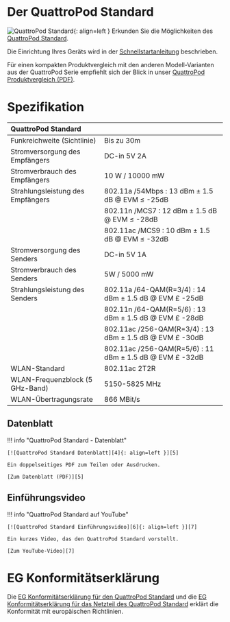 # Der QuattroPod Standard 

![QuattroPod Standard][1]{: align=left } Erkunden Sie die Möglichkeiten des [QuattroPod Standard][2]. 

Die Einrichtung Ihres Geräts wird in der [Schnellstartanleitung](quickstart.md) beschrieben. 

Für einen kompakten Produktvergleich mit den anderen Modell-Varianten aus der QuattroPod Serie empfiehlt sich der Blick in unser [QuattroPod Produktvergleich (PDF)][3].

  [1]: /assets/img/quattropod.standard.png
  [2]: https://www.quattropod.de/standard.php
  [3]: https://download.stueber.de/doc/de/quattropod/quattropod.produktvergleich.de.pdf

# Spezifikation

| QuattroPod Standard | |
| :---- | :---- |
| Funkreichweite (Sichtlinie) | Bis zu 30m |
| Stromversorgung des Empfängers | DC-in 5V 2A |
| Stromverbrauch des Empfängers | 10 W / 10000 mW |
| Strahlungsleistung des Empfängers | 802.11a /54Mbps : 13 dBm ± 1.5 dB @ EVM ≤ -25dB |
|  | 802.11n /MCS7 : 12 dBm ± 1.5 dB @ EVM ≤ -28dB |
|  | 802.11ac /MCS9 : 10 dBm ± 1.5 dB @ EVM ≤ -32dB |
| Stromversorgung des Senders | DC-in 5V 1A |
| Stromverbrauch des Senders | 5W / 5000 mW |
| Strahlungsleistung des Senders | 802.11a /64-QAM(R=3/4) : 14 dBm ± 1.5 dB @ EVM £ -25dB |
|  | 802.11n /64-QAM(R=5/6) : 13 dBm ± 1.5 dB @ EVM £ -28dB |
|  | 802.11ac /256-QAM(R=3/4) : 13 dBm ± 1.5 dB @ EVM £ -30dB |
|  | 802.11ac /256-QAM(R=5/6) : 11 dBm ± 1.5 dB @ EVM £ -32dB |
| WLAN-Standard | 802.11ac 2T2R | 
| WLAN-Frequenzblock (5 GHz-Band) |  5150-5825 MHz |
| WLAN-Übertragungsrate |  866 MBit/s |

## Datenblatt

!!! info "QuattroPod Standard - Datenblatt"

    [![QuattroPod Standard Datenblatt][4]{: align=left }][5]
	
	Ein doppelseitiges PDF zum Teilen oder Ausdrucken.
	
	[Zum Datenblatt (PDF)][5]

  [4]: /assets/img/quattropod.brochure.de.png
  [5]: https://download.stueber.de/doc/de/quattropod/quattropod.brochure.de.pdf

## Einführungsvideo

!!! info "QuattroPod Standard auf YouTube"

    [![QuattroPod Standard Einführungsvideo][6]{: align=left }][7]
	
	Ein kurzes Video, das den QuattroPod Standard vorstellt.
	
	[Zum YouTube-Video][7]

  [6]: /assets/img/quattropod.video.png
  [7]: https://youtu.be/6FiBZXzAzbw
  
# EG Konformitätserklärung

Die [EG Konformitätserklärung für den QuattroPod Standard][8] und die [EG Konformitätserklärung für das Netzteil des QuattroPod Standard][9] erklärt die Konformität mit europäischen Richtlinien.

[8]: https://download.stueber.de/doc/de/quattropod/quattropod.konformitaetserklaerung.pdf

[9]: https://download.stueber.de/doc/de/quattropod/netzteil.konformitaetserklaerung.pdf

